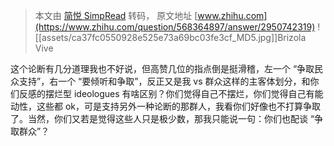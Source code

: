 > 本文由 [简悦 SimpRead](http://ksria.com/simpread/) 转码， 原文地址 [www.zhihu.com](https://www.zhihu.com/question/568364897/answer/2950742319) ![[assets/ca37fc0550928e525e73a69bc03fe3cf_MD5.jpg]]Brizola Vive

这个论断有几分道理我也不好说，但高赞几位的指点倒是挺滑稽，左一个 “争取民众支持”，右一个 “要倾听和争取”，反正又是我 vs 群众这样的主客体划分，和你们反感的摆烂型 ideologues 有啥区别？你们觉得自己不摆烂，你们觉得自己有能动性，这些都 ok，可是支持另外一种论断的那群人，我看你们好像也不打算争取了。当然，你们又若是觉得这些人只是极少数，那我只能说一句：你们也配谈 “争取群众”？